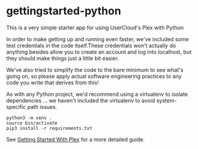 # gettingstarted-python

This is a very simple starter app for using UserCloud's Plex with Python

In order to make getting up and running even faster, we've included some test credentials in the code itself.These credentials won't actually do anything besides allow you to create an account and log into localhost, but
they should make things just a little bit easier.

We've also tried to simplify the code to the bare minimum to see what's going on, so please apply actual software
engineering practices to any code you write that derives from this!

As with any Python project, we'd recommend using a virtualenv to isolate dependencies ... we haven't included the virtualenv to avoid system-specific path issues.

```
python3 -m venv .
source bin/activate
pip3 install -r requirements.txt
```

See [Getting Started With Plex](https://documentation.userclouds.com/home/authentication/sample-app) for a more detailed guide.
